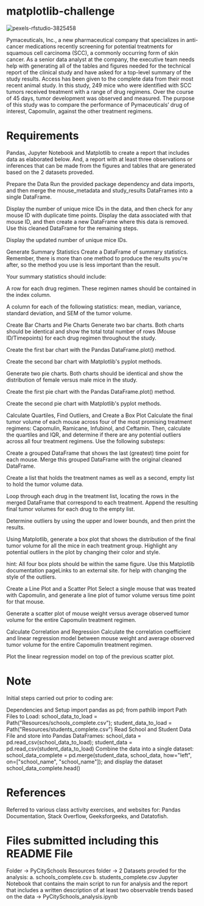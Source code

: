 # matplotlib-challenge

![pexels-rfstudio-3825458](https://github.com/Pooja14n/matplotlib-challenge/assets/144713762/1e068394-c783-4ef9-9a69-00b5a1ecf857)

Pymaceuticals, Inc., a new pharmaceutical company that specializes in anti-cancer medications recently screening for potential treatments for squamous cell carcinoma (SCC), a commonly occurring form of skin cancer. 
As a senior data analyst at the company, the executive team needs help with generating all of the tables and figures needed for the technical report of the clinical study and have asked for a top-level summary of the study results. Access has been given to the complete data from their most recent animal study. In this study, 249 mice who were identified with SCC tumors received treatment with a range of drug regimens. Over the course of 45 days, tumor development was observed and measured. The purpose of this study was to compare the performance of Pymaceuticals’ drug of interest, Capomulin, against the other treatment regimens.

# Requirements
Pandas, Jupyter Notebook and Matplotlib to create a report that includes data as elaborated below. And, a report with at least three observations or inferences that can be made from the figures and tables that are generated based on the 2 datasets proveded.

Prepare the Data
Run the provided package dependency and data imports, and then merge the mouse_metadata and study_results DataFrames into a single DataFrame.

Display the number of unique mice IDs in the data, and then check for any mouse ID with duplicate time points. Display the data associated with that mouse ID, and then create a new DataFrame where this data is removed. Use this cleaned DataFrame for the remaining steps.

Display the updated number of unique mice IDs.

Generate Summary Statistics
Create a DataFrame of summary statistics. Remember, there is more than one method to produce the results you're after, so the method you use is less important than the result.

Your summary statistics should include:

A row for each drug regimen. These regimen names should be contained in the index column.

A column for each of the following statistics: mean, median, variance, standard deviation, and SEM of the tumor volume.

Create Bar Charts and Pie Charts
Generate two bar charts. Both charts should be identical and show the total total number of rows (Mouse ID/Timepoints) for each drug regimen throughout the study.

Create the first bar chart with the Pandas DataFrame.plot() method.

Create the second bar chart with Matplotlib's pyplot methods.

Generate two pie charts. Both charts should be identical and show the distribution of female versus male mice in the study.

Create the first pie chart with the Pandas DataFrame.plot() method.

Create the second pie chart with Matplotlib's pyplot methods.

Calculate Quartiles, Find Outliers, and Create a Box Plot
Calculate the final tumor volume of each mouse across four of the most promising treatment regimens: Capomulin, Ramicane, Infubinol, and Ceftamin. Then, calculate the quartiles and IQR, and determine if there are any potential outliers across all four treatment regimens. Use the following substeps:

Create a grouped DataFrame that shows the last (greatest) time point for each mouse. Merge this grouped DataFrame with the original cleaned DataFrame.

Create a list that holds the treatment names as well as a second, empty list to hold the tumor volume data.

Loop through each drug in the treatment list, locating the rows in the merged DataFrame that correspond to each treatment. Append the resulting final tumor volumes for each drug to the empty list.

Determine outliers by using the upper and lower bounds, and then print the results.

Using Matplotlib, generate a box plot that shows the distribution of the final tumor volume for all the mice in each treatment group. Highlight any potential outliers in the plot by changing their color and style.

hint: All four box plots should be within the same figure. Use this Matplotlib documentation pageLinks to an external site. for help with changing the style of the outliers.

Create a Line Plot and a Scatter Plot
Select a single mouse that was treated with Capomulin, and generate a line plot of tumor volume versus time point for that mouse.

Generate a scatter plot of mouse weight versus average observed tumor volume for the entire Capomulin treatment regimen.

Calculate Correlation and Regression
Calculate the correlation coefficient and linear regression model between mouse weight and average observed tumor volume for the entire Capomulin treatment regimen.

Plot the linear regression model on top of the previous scatter plot.

# Note
Initial steps carried out prior to coding are:

Dependencies and Setup import pandas as pd; from pathlib import Path
Files to Load: school_data_to_load = Path("Resources/schools_complete.csv"); student_data_to_load = Path("Resources/students_complete.csv")
Read School and Student Data File and store into Pandas DataFrames: school_data = pd.read_csv(school_data_to_load); student_data = pd.read_csv(student_data_to_load)
Combine the data into a single dataset:
school_data_complete = pd.merge(student_data, school_data, how="left", on=["school_name", "school_name"]); and display the dataset school_data_complete.head()


# References
Referred to various class activity exercises, and websites for: Pandas Documentation, Stack Overflow, Geeksforgeeks, and Datatofish.

# Files submitted including this README File
Folder -> PyCitySchools
Resources folder -> 2 Datasets provded for the analysis: a. schools_complete.csv b. students_complete.csv
Jupyter Notebook that contains the main script to run for analysis and the report that includes a written description of at least two observable trends based on the data -> PyCitySchools_analysis.ipynb
